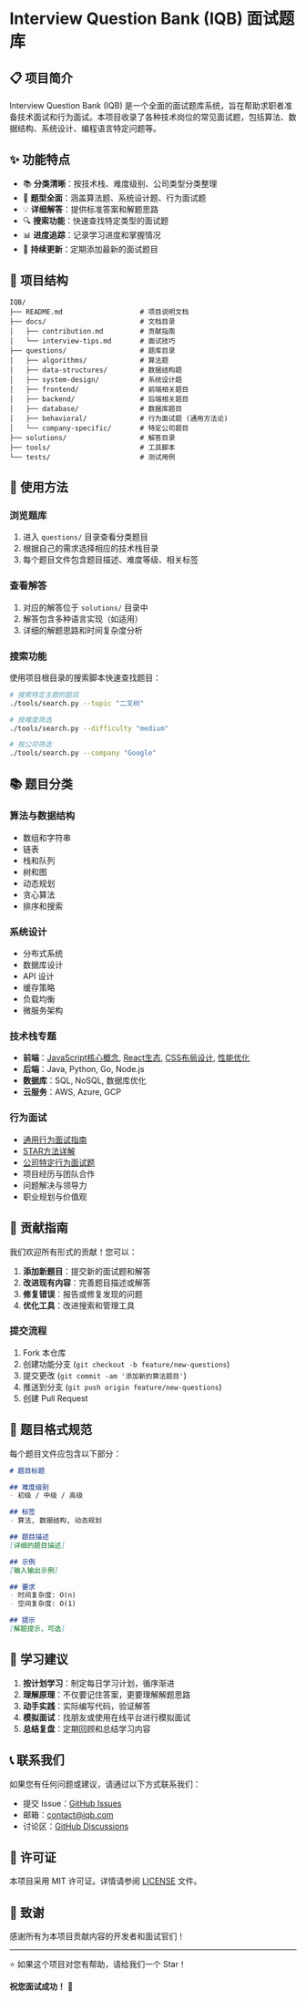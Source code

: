 # Interview Question Bank (IQB) 面试题库

## 📋 项目简介

Interview Question Bank (IQB) 是一个全面的面试题库系统，旨在帮助求职者准备技术面试和行为面试。本项目收录了各种技术岗位的常见面试题，包括算法、数据结构、系统设计、编程语言特定问题等。

## ✨ 功能特点

- 📚 **分类清晰**：按技术栈、难度级别、公司类型分类整理
- 🎯 **题型全面**：涵盖算法题、系统设计题、行为面试题
- 💡 **详细解答**：提供标准答案和解题思路
- 🔍 **搜索功能**：快速查找特定类型的面试题
- 📊 **进度追踪**：记录学习进度和掌握情况
- 🌟 **持续更新**：定期添加最新的面试题目

## 📁 项目结构

```
IQB/
├── README.md                   # 项目说明文档
├── docs/                       # 文档目录
│   ├── contribution.md         # 贡献指南
│   └── interview-tips.md       # 面试技巧
├── questions/                  # 题库目录
│   ├── algorithms/             # 算法题
│   ├── data-structures/        # 数据结构题
│   ├── system-design/          # 系统设计题
│   ├── frontend/               # 前端相关题目
│   ├── backend/                # 后端相关题目
│   ├── database/               # 数据库题目
│   ├── behavioral/             # 行为面试题 (通用方法论)
│   └── company-specific/       # 特定公司题目
├── solutions/                  # 解答目录
├── tools/                      # 工具脚本
└── tests/                      # 测试用例
```

## 🚀 使用方法

### 浏览题库
1. 进入 `questions/` 目录查看分类题目
2. 根据自己的需求选择相应的技术栈目录
3. 每个题目文件包含题目描述、难度等级、相关标签

### 查看解答
1. 对应的解答位于 `solutions/` 目录中
2. 解答包含多种语言实现（如适用）
3. 详细的解题思路和时间复杂度分析

### 搜索功能
使用项目根目录的搜索脚本快速查找题目：
```bash
# 搜索特定主题的题目
./tools/search.py --topic "二叉树"

# 按难度筛选
./tools/search.py --difficulty "medium"

# 按公司筛选
./tools/search.py --company "Google"
```

## 📚 题目分类

### 算法与数据结构
- 数组和字符串
- 链表
- 栈和队列
- 树和图
- 动态规划
- 贪心算法
- 排序和搜索

### 系统设计
- 分布式系统
- 数据库设计
- API 设计
- 缓存策略
- 负载均衡
- 微服务架构

### 技术栈专题
- **前端**：[JavaScript核心概念](./questions/frontend/javascript-core.md), [React生态](./questions/frontend/react-basics.md), [CSS布局设计](./questions/frontend/css-layout.md), [性能优化](./questions/frontend/performance-optimization.md)
- **后端**：Java, Python, Go, Node.js
- **数据库**：SQL, NoSQL, 数据库优化
- **云服务**：AWS, Azure, GCP

### 行为面试
- [通用行为面试指南](./questions/behavioral/README.md)
- [STAR方法详解](./questions/behavioral/star-method-guide.md)
- [公司特定行为面试题](./questions/company-specific/README.md)
- 项目经历与团队合作
- 问题解决与领导力
- 职业规划与价值观

## 🤝 贡献指南

我们欢迎所有形式的贡献！您可以：

1. **添加新题目**：提交新的面试题和解答
2. **改进现有内容**：完善题目描述或解答
3. **修复错误**：报告或修复发现的问题
4. **优化工具**：改进搜索和管理工具

### 提交流程
1. Fork 本仓库
2. 创建功能分支 (`git checkout -b feature/new-questions`)
3. 提交更改 (`git commit -am '添加新的算法题目'`)
4. 推送到分支 (`git push origin feature/new-questions`)
5. 创建 Pull Request

## 📖 题目格式规范

每个题目文件应包含以下部分：

```markdown
# 题目标题

## 难度级别
- 初级 / 中级 / 高级

## 标签
- 算法, 数据结构, 动态规划

## 题目描述
[详细的题目描述]

## 示例
[输入输出示例]

## 要求
- 时间复杂度: O(n)
- 空间复杂度: O(1)

## 提示
[解题提示，可选]
```

## 🎯 学习建议

1. **按计划学习**：制定每日学习计划，循序渐进
2. **理解原理**：不仅要记住答案，更要理解解题思路
3. **动手实践**：实际编写代码，验证解答
4. **模拟面试**：找朋友或使用在线平台进行模拟面试
5. **总结复盘**：定期回顾和总结学习内容

## 📞 联系我们

如果您有任何问题或建议，请通过以下方式联系我们：

- 提交 Issue：[GitHub Issues](https://github.com/your-username/IQB/issues)
- 邮箱：contact@iqb.com
- 讨论区：[GitHub Discussions](https://github.com/your-username/IQB/discussions)

## 📄 许可证

本项目采用 MIT 许可证。详情请参阅 [LICENSE](LICENSE) 文件。

## 🙏 致谢

感谢所有为本项目贡献内容的开发者和面试官们！

---

⭐ 如果这个项目对您有帮助，请给我们一个 Star！

**祝您面试成功！** 🎉 